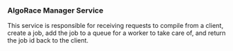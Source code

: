 ### AlgoRace Manager Service

This service is responsible for receiving requests to compile from a client,
create a job, add the job to a queue for a worker to take care of, and return the job id back to the client.
